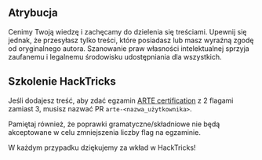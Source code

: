 ## Atrybucja
Cenimy Twoją wiedzę i zachęcamy do dzielenia się treściami. Upewnij się jednak, że przesyłasz tylko treści, które posiadasz lub masz wyraźną zgodę od oryginalnego autora. Szanowanie praw własności intelektualnej sprzyja zaufanemu i legalnemu środowisku udostępniania dla wszystkich.

## Szkolenie HackTricks
Jeśli dodajesz treść, aby zdać egzamin [ARTE certification](https://training.hacktricks.xyz/courses/arte) z 2 flagami zamiast 3, musisz nazwać PR `arte-<nazwa_użytkownika>`.

Pamiętaj również, że poprawki gramatyczne/składniowe nie będą akceptowane w celu zmniejszenia liczby flag na egzaminie.

W każdym przypadku dziękujemy za wkład w HackTricks!
